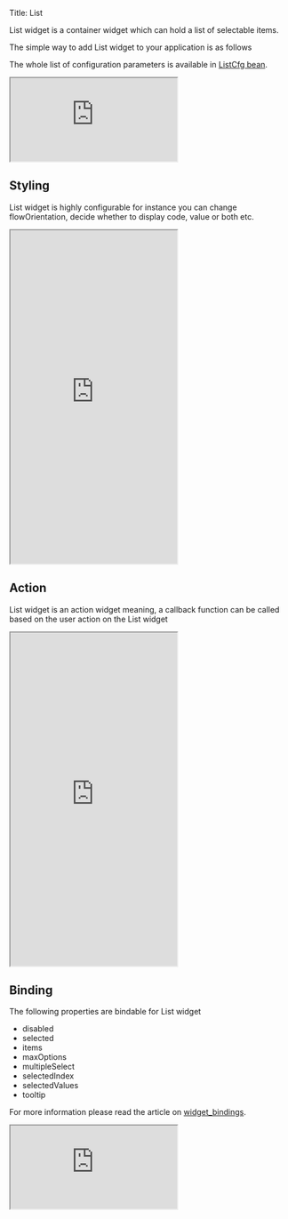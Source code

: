 Title: List

List widget is a container widget which can hold a list of selectable items.

The simple way to add List widget to your application is as follows

<script src='http://snippets.ariatemplates.com/snippets/github.com/ariatemplates/documentation-code/snippets/widgets/list/Snippet.tpl?tag=wgtListSnippet1&lang=at&outdent=true'></script>

The whole list of configuration parameters is available in [ListCfg bean](http://ariatemplates.com/api/#aria.widgets.CfgBeans:ListCfg).

<iframe class='samples' src='http://snippets.ariatemplates.com/samples/github.com/ariatemplates/documentation-code/samples/widgets/list/' ></iframe>

## Styling

List widget is highly configurable for instance you can change flowOrientation, decide whether to display code, value or both etc.

<script src='http://snippets.ariatemplates.com/snippets/github.com/ariatemplates/documentation-code/snippets/widgets/list/Snippet.tpl?tag=wgtListSnippet2&lang=at&outdent=true'></script>

<iframe class='samples' style="height:600px" src='http://snippets.ariatemplates.com/samples/github.com/ariatemplates/documentation-code/samples/widgets/list/styling/' ></iframe>

## Action

List widget is an action widget meaning, a callback function can be called based on the user action on the List widget

<script src='http://snippets.ariatemplates.com/snippets/github.com/ariatemplates/documentation-code/snippets/widgets/list/Snippet.tpl?tag=wgtListSnippet3&lang=at&outdent=true'></script>

<iframe class='samples' style="height:600px" src='http://snippets.ariatemplates.com/samples/github.com/ariatemplates/documentation-code/samples/widgets/list/action/' ></iframe>

## Binding

The following properties are bindable for List widget

* disabled
* selected
* items
* maxOptions
* multipleSelect
* selectedIndex
* selectedValues
* tooltip

For more information please read the article on [widget_bindings](widget_bindings).

<script src='http://snippets.ariatemplates.com/snippets/github.com/ariatemplates/documentation-code/snippets/widgets/list/Snippet.tpl?tag=wgtListSnippet4&lang=at&outdent=true'></script>

<iframe class='samples' src='http://snippets.ariatemplates.com/samples/github.com/ariatemplates/documentation-code/samples/widgets/list/binding/' ></iframe>
